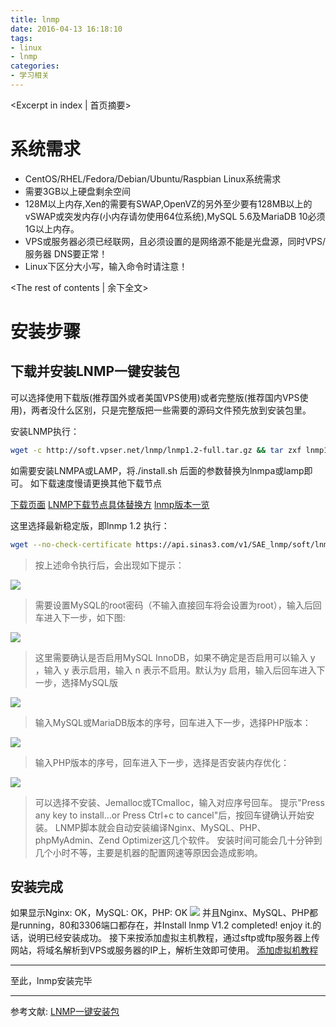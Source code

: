 ```yaml
---
title: lnmp
date: 2016-04-13 16:18:10
tags: 
- linux
- lnmp
categories:
- 学习相关
---
```

<Excerpt in index | 首页摘要> 
# **系统需求** #
+ CentOS/RHEL/Fedora/Debian/Ubuntu/Raspbian Linux系统需求
+ 需要3GB以上硬盘剩余空间
+ 128M以上内存,Xen的需要有SWAP,OpenVZ的另外至少要有128MB以上的vSWAP或突发内存(小内存请勿使用64位系统),MySQL 5.6及MariaDB 10必须1G以上内存。
+ VPS或服务器必须已经联网，且必须设置的是网络源不能是光盘源，同时VPS/服务器 DNS要正常！
+ Linux下区分大小写，输入命令时请注意！
<!-- more -->
<The rest of contents | 余下全文>

# **安装步骤** #

## 下载并安装LNMP一键安装包 ##

可以选择使用下载版(推荐国外或者美国VPS使用)或者完整版(推荐国内VPS使用)，两者没什么区别，只是完整版把一些需要的源码文件预先放到安装包里。

安装LNMP执行：
```bash
wget -c http://soft.vpser.net/lnmp/lnmp1.2-full.tar.gz && tar zxf lnmp1.2-full.tar.gz && cd lnmp1.2-full && ./install.sh lnmp
```
如需要安装LNMPA或LAMP，将./install.sh 后面的参数替换为lnmpa或lamp即可。
如下载速度慢请更换其他下载节点

[下载页面](http://lnmp.org/download.html)
[LNMP下载节点具体替换方](http://lnmp.org/faq/lnmp-download-source.html)
[lnmp版本一览](http://soft.vpser.net/lnmp/)

这里选择最新稳定版，即lnmp 1.2
执行：
```bash
wget --no-check-certificate https://api.sinas3.com/v1/SAE_lnmp/soft/lnmp1.2-full.tar.gz && tar zxf lnmp1.2-full.tar.gz && cd lnmp1.2-full && ./install.sh lnmp  
```
> 按上述命令执行后，会出现如下提示：

![](http://7xsuc5.com2.z0.glb.clouddn.com/image/lnmp/l1.png)
> 需要设置MySQL的root密码（不输入直接回车将会设置为root），输入后回车进入下一步，如下图:

![](http://7xsuc5.com2.z0.glb.clouddn.com/image/lnmp/l2.png)
> 这里需要确认是否启用MySQL InnoDB，如果不确定是否启用可以输入 y ，输入 y 表示启用，输入 n 表示不启用。默认为y 启用，输入后回车进入下一步，选择MySQL版 

![](http://7xsuc5.com2.z0.glb.clouddn.com/image/lnmp/l3.png)
> 输入MySQL或MariaDB版本的序号，回车进入下一步，选择PHP版本：

![](http://7xsuc5.com2.z0.glb.clouddn.com/image/lnmp/l4.png)
> 输入PHP版本的序号，回车进入下一步，选择是否安装内存优化：

![](http://7xsuc5.com2.z0.glb.clouddn.com/image/lnmp/l5.png)
> 可以选择不安装、Jemalloc或TCmalloc，输入对应序号回车。
提示"Press any key to install...or Press Ctrl+c to cancel"后，按回车键确认开始安装。 
LNMP脚本就会自动安装编译Nginx、MySQL、PHP、phpMyAdmin、Zend Optimizer这几个软件。
安装时间可能会几十分钟到几个小时不等，主要是机器的配置网速等原因会造成影响。

## 安装完成 ## 
如果显示Nginx: OK，MySQL: OK，PHP: OK
![](http://7xsuc5.com2.z0.glb.clouddn.com/image/lnmp/l6.png)
并且Nginx、MySQL、PHP都是running，80和3306端口都存在，并Install lnmp V1.2 completed! enjoy it.的话，说明已经安装成功。
接下来按添加虚拟主机教程，通过sftp或ftp服务器上传网站，将域名解析到VPS或服务器的IP上，解析生效即可使用。
[添加虚拟机教程](http://lnmp.org/faq/lnmp-vhost-add-howto.html)

---

至此，lnmp安装完毕

---
参考文献:
[LNMP一键安装包](http://lnmp.org/)

